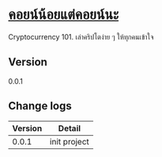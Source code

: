 # [คอยน์น้อยแต่คอยน์นะ](https://www.coinnoicoinna.com)

Cryptocurrency 101. เล่าคริปโตง่าย ๆ ให้ทุกคนเข้าใจ

## Version

0.0.1

## Change logs

| Version | Detail       |
| ------- | ------------ |
| 0.0.1   | init project |
